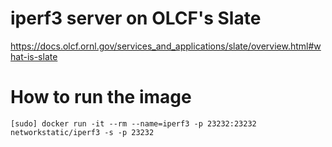 # iperf3 server on OLCF's Slate 

https://docs.olcf.ornl.gov/services_and_applications/slate/overview.html#what-is-slate

# How to run the image

```
[sudo] docker run -it --rm --name=iperf3 -p 23232:23232 networkstatic/iperf3 -s -p 23232
```
